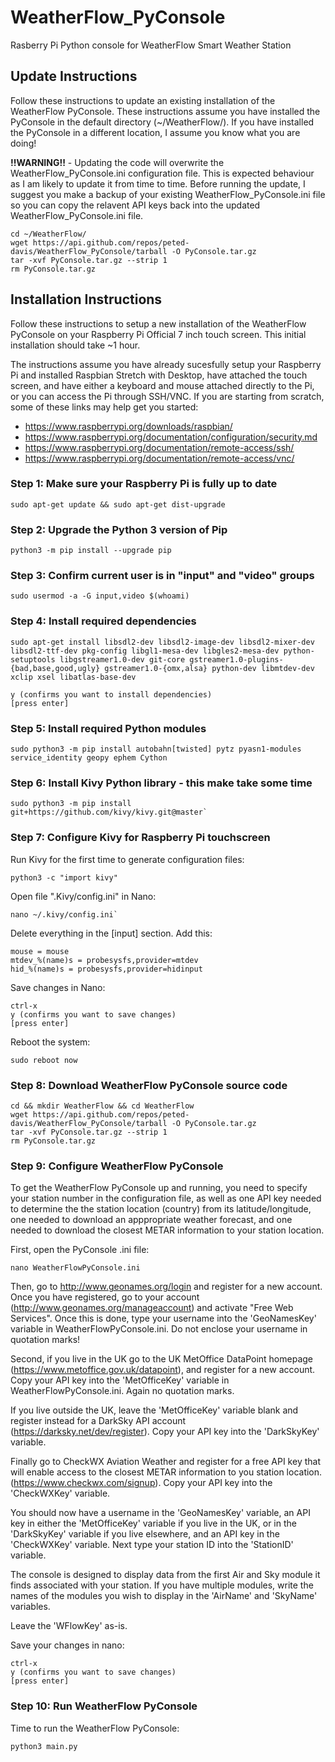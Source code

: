 # WeatherFlow_PyConsole
Rasberry Pi Python console for WeatherFlow Smart Weather Station

## Update Instructions

Follow these instructions to update an existing installation of the WeatherFlow 
PyConsole. These instructions assume you have installed the PyConsole in the 
default directory (~/WeatherFlow/). If you have installed the PyConsole in a 
different location, I assume you know what you are doing!

**!!WARNING!!** - Updating the code will overwrite the WeatherFlow_PyConsole.ini 
configuration file. This is expected behaviour as I am likely to update it from 
time to time. Before running the update, I suggest you make a backup of your 
existing WeatherFlow_PyConsole.ini file so you can copy the relavent API keys 
back into the updated WeatherFlow_PyConsole.ini file.

```
cd ~/WeatherFlow/
wget https://api.github.com/repos/peted-davis/WeatherFlow_PyConsole/tarball -O PyConsole.tar.gz
tar -xvf PyConsole.tar.gz --strip 1
rm PyConsole.tar.gz
```

## Installation Instructions

Follow these instructions to setup a new installation of the WeatherFlow PyConsole on your
Raspberry Pi Official 7 inch touch screen. This initial installation should take ~1 hour.

The instructions assume you have already sucesfully setup your Raspberry Pi and 
installed Raspbian Stretch with Desktop, have attached the touch screen, and have 
either a keyboard and mouse attached directly to the Pi, or you can access the Pi 
through SSH/VNC. If you are starting from scratch, some of these links may help get 
you started:

* https://www.raspberrypi.org/downloads/raspbian/
* https://www.raspberrypi.org/documentation/configuration/security.md
* https://www.raspberrypi.org/documentation/remote-access/ssh/
* https://www.raspberrypi.org/documentation/remote-access/vnc/

### Step 1: Make sure your Raspberry Pi is fully up to date

```
sudo apt-get update && sudo apt-get dist-upgrade
```

### Step 2: Upgrade the Python 3 version of Pip

```
python3 -m pip install --upgrade pip
```	

### Step 3: Confirm current user is in "input" and "video" groups

```
sudo usermod -a -G input,video $(whoami)
```

### Step 4: Install required dependencies

`sudo apt-get install libsdl2-dev libsdl2-image-dev libsdl2-mixer-dev libsdl2-ttf-dev pkg-config libgl1-mesa-dev libgles2-mesa-dev python-setuptools libgstreamer1.0-dev git-core gstreamer1.0-plugins-{bad,base,good,ugly} gstreamer1.0-{omx,alsa} python-dev libmtdev-dev xclip xsel libatlas-base-dev`

```
y (confirms you want to install dependencies)
[press enter]
```

### Step 5: Install required Python modules

```
sudo python3 -m pip install autobahn[twisted] pytz pyasn1-modules service_identity geopy ephem Cython
```

### Step 6: Install Kivy Python library - this make take some time

```
sudo python3 -m pip install git+https://github.com/kivy/kivy.git@master`
```

### Step 7: Configure Kivy for Raspberry Pi touchscreen

Run Kivy for the first time to generate configuration files:

```
python3 -c "import kivy"
```

Open file ".Kivy/config.ini" in Nano:

```
nano ~/.kivy/config.ini`
```

Delete everything in the [input] section. Add this:

```
mouse = mouse
mtdev_%(name)s = probesysfs,provider=mtdev
hid_%(name)s = probesysfs,provider=hidinput
```	

Save changes in Nano:

```
ctrl-x
y (confirms you want to save changes)
[press enter]
```

Reboot the system:

```
sudo reboot now
```

### Step 8: Download WeatherFlow PyConsole source code

```
cd && mkdir WeatherFlow && cd WeatherFlow
wget https://api.github.com/repos/peted-davis/WeatherFlow_PyConsole/tarball -O PyConsole.tar.gz
tar -xvf PyConsole.tar.gz --strip 1
rm PyConsole.tar.gz
```

### Step 9: Configure WeatherFlow PyConsole

To get the WeatherFlow PyConsole up and running, you need to specify your 
station number in the configuration file, as well as one API key needed to
determine the the station location (country) from its latitude/longitude, one 
needed to download an apppropriate weather forecast, and one needed to download 
the closest METAR information to your station location.

First, open the PyConsole .ini file:

```
nano WeatherFlowPyConsole.ini
```
	
Then, go to http://www.geonames.org/login and register for a new account. Once
you have registered, go to your account (http://www.geonames.org/manageaccount)
and activate "Free Web Services". Once this is done, type your username into the
'GeoNamesKey' variable in WeatherFlowPyConsole.ini. Do not enclose your username
in quotation marks!

Second, if you live in the UK go to the UK MetOffice DataPoint homepage
(https://www.metoffice.gov.uk/datapoint), and register for a new account. Copy
your API key into the 'MetOfficeKey' variable in WeatherFlowPyConsole.ini. Again
no quotation marks.

If you live outside the UK, leave the 'MetOfficeKey' variable blank and register
instead for a DarkSky API account (https://darksky.net/dev/register). Copy your
API key into the 'DarkSkyKey' variable.

Finally go to CheckWX Aviation Weather and register for a free API key that will
enable access to the closest METAR information to you station location.
(https://www.checkwx.com/signup). Copy your API key into the 'CheckWXKey' 
variable.  

You should now have a username in the 'GeoNamesKey' variable, an API key in
either the 'MetOfficeKey' variable if you live in the UK, or in the 'DarkSkyKey' 
variable if you live elsewhere, and an API key in the 'CheckWXKey' variable.
Next type your station ID into the 'StationID' variable. 

The console is designed to display data from the first Air and Sky module
it finds associated with your station. If you have multiple modules, write the 
names of the modules you wish to display in the 'AirName' and 'SkyName' 
variables. 

Leave the 'WFlowKey' as-is.

Save your changes in nano:

```
ctrl-x
y (confirms you want to save changes)
[press enter]
```
	
### Step 10: Run WeatherFlow PyConsole

Time to run the WeatherFlow PyConsole:

```
python3 main.py
```
